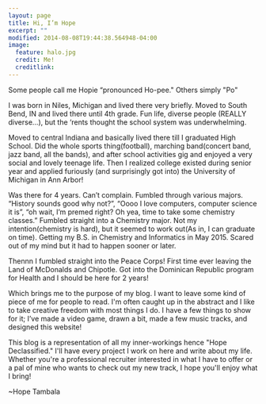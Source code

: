 ```yaml
---
layout: page
title: Hi, I’m Hope
excerpt: ""
modified: 2014-08-08T19:44:38.564948-04:00
image:
  feature: halo.jpg
  credit: Me!
  creditlink: 
---
```

Some people call me Hopie “pronounced Ho-pee." Others simply "Po"

I was born in Niles, Michigan and lived there very briefly. Moved to South Bend, IN and lived there until 4th grade. Fun life, diverse people (REALLY diverse…), but the ‘rents thought the school system was underwhelming.

Moved to central Indiana and basically lived there till I graduated High School. Did the whole sports thing(football), marching band(concert band, jazz band, all the bands), and after school activities gig and enjoyed a very social and lovely teenage life. Then I realized college existed during senior year and applied furiously (and surprisingly got into) the University of Michigan in Ann Arbor!

Was there for 4 years. Can’t complain. Fumbled through various majors. “History sounds good why not?”, “Oooo I love computers, computer science it is”, “oh wait, I’m premed right? Oh yea, time to take some chemistry classes.” Fumbled straight into a Chemistry major. Not my intention(chemistry is hard), but it seemed to work out(As in, I can graduate on time). Getting my B.S. in Chemistry and Informatics in May 2015. Scared out of my mind but it had to happen sooner or later.

Thennn I fumbled straight into the Peace Corps! First time ever leaving the Land of McDonalds and Chipotle. Got into the Dominican Republic program for Health and I should be here for 2 years! 

Which brings me to the purpose of my blog. I want to leave some kind of piece of me for people to read. I'm often caught up in the abstract and I like to take creative freedom with most things I do. I have a few things to show for it; I’ve made a video game, drawn a bit, made a few music tracks, and designed this website!

This blog is a representation of all my inner-workings hence "Hope Declassified." I'll have every project I work on here and write about my life. Whether you're a professional recruiter interested in what I have to offer or a pal of mine who wants to check out my new track, I hope you'll enjoy what I bring!

~Hope Tambala



<!--<a markdown="0" href="{{ site.url }}/theme-setup" class="btn">Install So Simple Theme</a> -->

[^1]: Example: *domain.com/category-name/post-title*